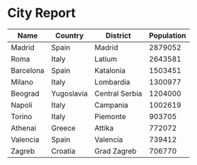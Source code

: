 # City Report

| Name | Country | District | Population |
| ---- | ------- | -------- | ---------- |
| Madrid | Spain | Madrid | 2879052 |
| Roma | Italy | Latium | 2643581 |
| Barcelona | Spain | Katalonia | 1503451 |
| Milano | Italy | Lombardia | 1300977 |
| Beograd | Yugoslavia | Central Serbia | 1204000 |
| Napoli | Italy | Campania | 1002619 |
| Torino | Italy | Piemonte | 903705 |
| Athenai | Greece | Attika | 772072 |
| Valencia | Spain | Valencia | 739412 |
| Zagreb | Croatia | Grad Zagreb | 706770 |
